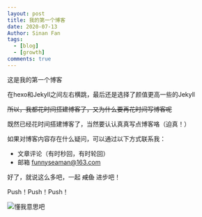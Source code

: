 ```yaml
---
layout: post
title: 我的第一个博客
date: 2020-07-13
Author: Sinan Fan
tags:
  - [blog]
  - [growth]
comments: true
---
```


这是我的第一个博客

在hexo和Jekyll之间左右横跳，最后还是选择了颜值更高一些的Jekyll

~~所以，我都花时间搭建博客了，又为什么要再花时间写博客呢~~

既然已经花时间搭建博客了，当然要认认真真写点博客咯（迫真！）

如果对博客内容存在什么疑问，可以通过以下方式联系我：

+ 文章评论（有时秒回，有时轮回）
+ 邮箱 funnyseaman@163.com

好了，就说这么多吧，一起 ~~咸鱼~~ 进步吧！

Push！Push！Push！

![懂我意思吧](https://i.loli.net/2020/07/14/6lgXZM7pWskIFwP.jpg)
